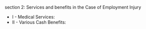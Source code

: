 section 2: Services and benefits in the Case of Employment Injury

<ul>
			<li>I - Medical Services: <ul>
			</ul></li>			<li>II - Various Cash Benefits: <ul>
			</ul></li></ul>